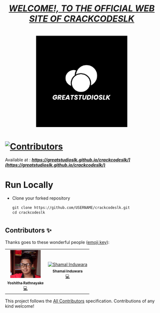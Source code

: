 # <div align="center"><a href="https://greatstudioslk.github.io/crackcodeslk/"><b><i>WELCOME!, TO THE OFFICIAL WEB SITE OF CRACKCODESLK</i></b></a></div>

# <div align="center"><img src="imgss/main/GREATSTUDIOSLK.png" width="300px"></div>

# [![Contributors](https://img.shields.io/badge/Contributors-2-lawngreen.svg?style=flat-square)](#contributors-)

Available at :  <b><i>https://greatstudioslk.github.io/crackcodeslk/](https://greatstudioslk.github.io/crackcodeslk/)</i></b>

#
# Run Locally

- Clone your forked repository
    
    ```
    git clone https://github.com/USERNAME/crackcodeslk.git
    cd crackcodeslk
    ```
     
#
## Contributors ✨

Thanks goes to these wonderful people ([emoji key](https://allcontributors.org/docs/en/emoji-key)):

<!-- ALL-CONTRIBUTORS-LIST:START - Do not remove or modify this section -->
<!-- prettier-ignore-start -->
<!-- markdownlint-disable -->
<table>
  <tr>
    <td align="center"><a href="https://yoshitharathnayake.w3spaces.com/Index.html"><img src="imgss/main/Yoshitha Rathnayake 11.jpg" width="100px;" alt="Yoshitha Rathnayake"/><br/><sub><b>Yoshitha Rathnayake</b></sub></a><br/><a href="https://github.com/greatstudioslk/greatstudios/commits?author=YoshithaRathnayake" title="Code">💻</a></td>
    <td align="center"><a href="https://www.shamalinduwara.lk"><img src="imgss/main/Shamal Induwara.jpg" width="100px;" alt="Shamal Induwara"/><br/><sub><b>Shamal Induwara</b></sub></a><br/><a href="https://github.com/greatstudioslk/greatstudios/commits?author=shamalthegreat" title="Code">💻</a></td>  
  </tr>
</table>

<!-- markdownlint-restore -->
<!-- prettier-ignore-end -->

<!-- ALL-CONTRIBUTORS-LIST:END -->

This project follows the [All Contributors](https://github.com/all-contributors/all-contributors) specification. Contributions of any kind welcome!



